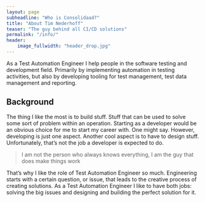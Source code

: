 ```yaml
---
layout: page
subheadline: "Who is Consolidaad?"
title: "About Tim Nederhoff"
teaser: "The guy behind all CI/CD solutions"
permalink: "/info/"
header:
    image_fullwidth: "header_drop.jpg"
---
```

As a Test Automation Engineer I help people in the software testing and development field. Primarily by implementing
automation in testing activities, but also by developing tooling for test management, test data management and
reporting.

## Background

The thing I like the most is to build stuff. Stuff that can be used to solve some sort of problem within an operation.
Starting as a developer would be an obvious choice for me to start my career with. One might say. However, developing is
just one aspect. Another cool aspect is to have to design stuff. Unfortunately, that’s not the job a developer is
expected to do.

> I am not the person who always knows everything, I am the guy that does make things work

That’s why I like the role of Test Automation Engineer so much. Engineering starts with a certain question, or issue,
that leads to the creative process of creating solutions. As a Test Automation Engineer I like to have both jobs:
solving the big issues and designing and building the perfect solution for it.